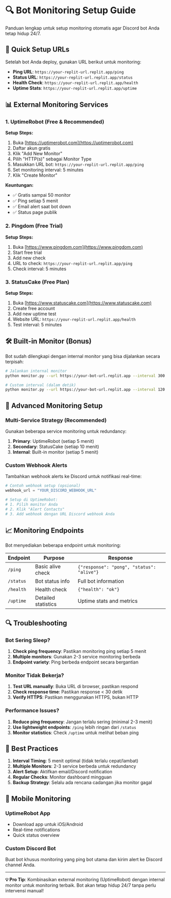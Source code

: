 # 🔍 Bot Monitoring Setup Guide

Panduan lengkap untuk setup monitoring otomatis agar Discord bot Anda tetap hidup 24/7.

## 🚀 Quick Setup URLs

Setelah bot Anda deploy, gunakan URL berikut untuk monitoring:

- **Ping URL**: `https://your-replit-url.replit.app/ping`
- **Status URL**: `https://your-replit-url.replit.app/status`
- **Health Check**: `https://your-replit-url.replit.app/health`
- **Uptime Stats**: `https://your-replit-url.replit.app/uptime`

## 📊 External Monitoring Services

### 1. UptimeRobot (Free & Recommended)

**Setup Steps:**
1. Buka [https://uptimerobot.com](https://uptimerobot.com)
2. Daftar akun gratis
3. Klik "Add New Monitor"
4. Pilih "HTTP(s)" sebagai Monitor Type
5. Masukkan URL bot: `https://your-replit-url.replit.app/ping`
6. Set monitoring interval: 5 minutes
7. Klik "Create Monitor"

**Keuntungan:**
- ✅ Gratis sampai 50 monitor
- ✅ Ping setiap 5 menit
- ✅ Email alert saat bot down
- ✅ Status page publik

### 2. Pingdom (Free Trial)

**Setup Steps:**
1. Buka [https://www.pingdom.com](https://www.pingdom.com)
2. Start free trial
3. Add new check
4. URL to check: `https://your-replit-url.replit.app/ping`
5. Check interval: 5 minutes

### 3. StatusCake (Free Plan)

**Setup Steps:**
1. Buka [https://www.statuscake.com](https://www.statuscake.com)
2. Create free account
3. Add new uptime test
4. Website URL: `https://your-replit-url.replit.app/health`
5. Test interval: 5 minutes

## 🛠️ Built-in Monitor (Bonus)

Bot sudah dilengkapi dengan internal monitor yang bisa dijalankan secara terpisah:

```bash
# Jalankan internal monitor
python monitor.py --url https://your-bot-url.replit.app --interval 300

# Custom interval (dalam detik)
python monitor.py --url https://your-bot-url.replit.app --interval 120
```

## 🔧 Advanced Monitoring Setup

### Multi-Service Strategy (Recommended)

Gunakan beberapa service monitoring untuk redundancy:

1. **Primary**: UptimeRobot (setiap 5 menit)
2. **Secondary**: StatusCake (setiap 10 menit)
3. **Internal**: Built-in monitor (setiap 5 menit)

### Custom Webhook Alerts

Tambahkan webhook alerts ke Discord untuk notifikasi real-time:

```python
# Contoh webhook setup (opsional)
webhook_url = "YOUR_DISCORD_WEBHOOK_URL"

# Setup di UptimeRobot:
# 1. Pilih monitor Anda
# 2. Klik "Alert Contacts"
# 3. Add webhook dengan URL Discord webhook Anda
```

## 📈 Monitoring Endpoints

Bot menyediakan beberapa endpoint untuk monitoring:

| Endpoint | Purpose | Response |
|----------|---------|----------|
| `/ping` | Basic alive check | `{"response": "pong", "status": "alive"}` |
| `/status` | Bot status info | Full bot information |
| `/health` | Health check | `{"health": "ok"}` |
| `/uptime` | Detailed statistics | Uptime stats and metrics |

## 🔍 Troubleshooting

### Bot Sering Sleep?

1. **Check ping frequency**: Pastikan monitoring ping setiap 5 menit
2. **Multiple monitors**: Gunakan 2-3 service monitoring berbeda
3. **Endpoint variety**: Ping berbeda endpoint secara bergantian

### Monitor Tidak Bekerja?

1. **Test URL manually**: Buka URL di browser, pastikan respond
2. **Check response time**: Pastikan response < 30 detik
3. **Verify HTTPS**: Pastikan menggunakan HTTPS, bukan HTTP

### Performance Issues?

1. **Reduce ping frequency**: Jangan terlalu sering (minimal 2-3 menit)
2. **Use lightweight endpoints**: `/ping` lebih ringan dari `/status`
3. **Monitor statistics**: Check `/uptime` untuk melihat beban ping

## 🎯 Best Practices

1. **Interval Timing**: 5 menit optimal (tidak terlalu cepat/lambat)
2. **Multiple Monitors**: 2-3 service berbeda untuk redundancy
3. **Alert Setup**: Aktifkan email/Discord notification
4. **Regular Checks**: Monitor dashboard mingguan
5. **Backup Strategy**: Selalu ada rencana cadangan jika monitor gagal

## 📱 Mobile Monitoring

### UptimeRobot App
- Download app untuk iOS/Android
- Real-time notifications
- Quick status overview

### Custom Discord Bot
Buat bot khusus monitoring yang ping bot utama dan kirim alert ke Discord channel Anda.

---

**💡 Pro Tip**: Kombinasikan external monitoring (UptimeRobot) dengan internal monitor untuk monitoring terbaik. Bot akan tetap hidup 24/7 tanpa perlu intervensi manual!